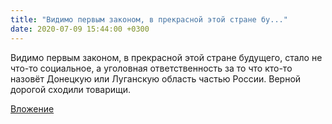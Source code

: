 ```yaml
---
title: "Видимо первым законом, в прекрасной этой стране бу..."
date: 2020-07-09 15:44:00 +0300
---
```


Видимо первым законом, в прекрасной этой стране будущего, стало не что-то социальное, а уголовная ответственность за то что кто-то назовёт Донецкую или Луганскую область частью России. Верной дорогой сходили товарищи.

[Вложение](https://vk.com/photo41076938_457246970)
